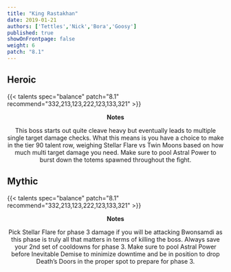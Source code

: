 ```yaml
---
title: "King Rastakhan"
date: 2019-01-21
authors: ['Tettles','Nick','Bora','Goosy']
published: true
showOnFrontpage: false
weight: 6
patch: "8.1"
---
```


## Heroic
{{< talents spec="balance" patch="8.1" recommend="332,213,123,222,123,133,321" >}}
<center>
<b>Notes</b>

This boss starts out quite cleave heavy but eventually leads to multiple single target damage checks. What this means is you have a choice to make in the tier 90 talent row, weighing Stellar Flare vs Twin Moons based on how much multi target damage you need. Make sure to pool Astral Power to burst down the totems spawned throughout the fight.

</center>


## Mythic
{{< talents spec="balance" patch="8.1" recommend="332,213,123,222,123,133,321" >}}
<center>
<b>Notes</b>

Pick Stellar Flare for phase 3 damage if you will be attacking Bwonsamdi as this phase is truly all that matters in terms of killing the boss. Always save your 2nd set of cooldowns for phase 3. Make sure to pool Astral Power before Inevitable Demise to minimize downtime and be in position to drop Death’s Doors in the proper spot to prepare for phase 3.

</center>
